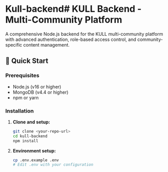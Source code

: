 # Kull-backend# KULL Backend - Multi-Community Platform

A comprehensive Node.js backend for the KULL multi-community platform with advanced authentication, role-based access control, and community-specific content management.

## 🚀 Quick Start

### Prerequisites
- Node.js (v16 or higher)
- MongoDB (v4.4 or higher)
- npm or yarn

### Installation

1. **Clone and setup:**
   ```bash
   git clone <your-repo-url>
   cd kull-backend
   npm install
   ```

2. **Environment setup:**
   ```bash
   cp .env.example .env
   # Edit .env with your configuration
   ```
